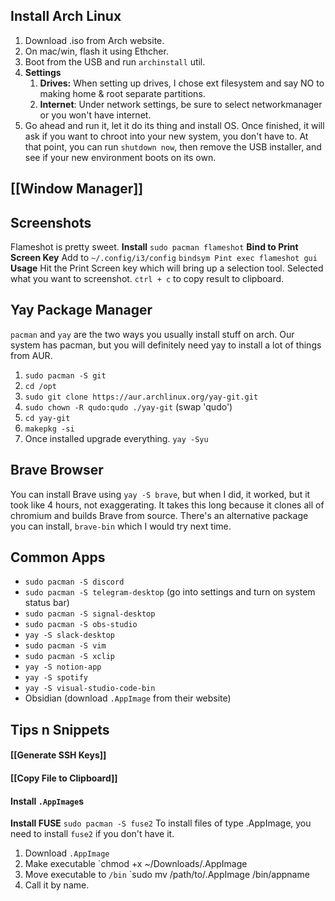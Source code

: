 ## Install Arch Linux
1. Download .iso from Arch website.
2. On mac/win, flash it using Ethcher.
3. Boot from the USB and run `archinstall` util.
4. **Settings**
	1. **Drives:** When setting up drives, I chose ext filesystem and say NO to making home & root separate partitions.
	2. **Internet**: Under network settings, be sure to select networkmanager or you won't have internet. 
5. Go ahead and run it, let it do its thing and install OS. Once finished, it will ask if you want to chroot into your new system, you don't have to. At that point, you can run `shutdown now`, then remove the USB installer, and see if your new environment boots on its own.

## [[Window Manager]]

## Screenshots
Flameshot is pretty sweet.
**Install**
	`sudo pacman flameshot`
**Bind to Print Screen Key**
Add to `~/.config/i3/config`
	`bindsym Pint exec flameshot gui`
**Usage**
Hit the Print Screen key which will bring up a selection tool. Selected what you want to screenshot. `ctrl + c` to copy result to clipboard.

## Yay Package Manager
`pacman` and `yay` are the two ways you usually install stuff on arch. Our system has pacman, but you will definitely need yay to install a lot of things from AUR.
1. `sudo pacman -S git`
2. `cd /opt`
3. `sudo git clone https://aur.archlinux.org/yay-git.git`
4. `sudo chown -R qudo:qudo ./yay-git` (swap 'qudo')
5. `cd yay-git`
6. `makepkg -si`
7. Once installed upgrade everything.
	`yay -Syu`

## Brave Browser
You can install Brave using `yay -S brave`, but when I did, it worked, but it took like 4 hours, not exaggerating. It takes this long because it clones all of chromium and builds Brave from source. There's an alternative package you can install, `brave-bin` which I would try next time. 

## Common Apps
- `sudo pacman -S discord`
- `sudo pacman -S telegram-desktop` (go into settings and turn on system status bar)
- `sudo pacman -S signal-desktop`
- `sudo pacman -S obs-studio`
- `yay -S slack-desktop`
- `sudo pacman -S vim`
- `sudo pacman -S xclip`
- `yay -S notion-app`
- `yay -S spotify`
- `yay -S visual-studio-code-bin`
- Obsidian (download `.AppImage` from their website)

## Tips n Snippets
#### [[Generate SSH Keys]]
#### [[Copy File to Clipboard]]

#### Install `.AppImage`s
**Install FUSE**
`sudo pacman -S fuse2`
To install files of type .AppImage, you need to install `fuse2` if you don't have it.
1. Download `.AppImage`
2. Make executable 
   `chmod +x ~/Downloads/.AppImage
3. Move executable to `/bin`
   `sudo mv /path/to/.AppImage /bin/appname
4. Call it by name.




